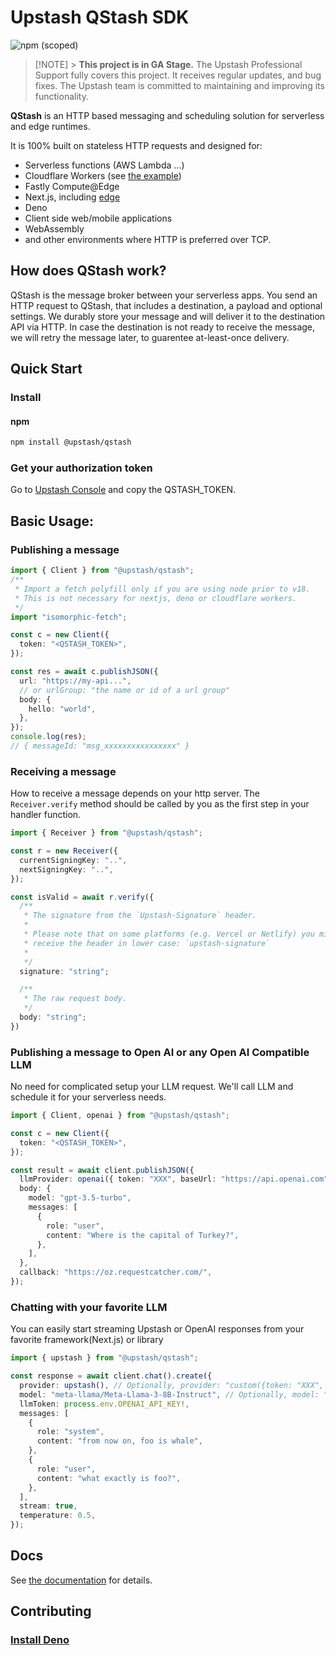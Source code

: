 # Upstash QStash SDK

![npm (scoped)](https://img.shields.io/npm/v/@upstash/qstash)

> [!NOTE] > **This project is in GA Stage.**
> The Upstash Professional Support fully covers this project. It receives regular updates, and bug fixes.
> The Upstash team is committed to maintaining and improving its functionality.

**QStash** is an HTTP based messaging and scheduling solution for serverless and
edge runtimes.

It is 100% built on stateless HTTP requests and designed for:

- Serverless functions (AWS Lambda ...)
- Cloudflare Workers (see
  [the example](https://github.com/upstash/sdk-qstash-ts/tree/main/examples/cloudflare-workers))
- Fastly Compute@Edge
- Next.js, including [edge](https://nextjs.org/docs/api-reference/edge-runtime)
- Deno
- Client side web/mobile applications
- WebAssembly
- and other environments where HTTP is preferred over TCP.

## How does QStash work?

QStash is the message broker between your serverless apps. You send an HTTP
request to QStash, that includes a destination, a payload and optional settings.
We durably store your message and will deliver it to the destination API via
HTTP. In case the destination is not ready to receive the message, we will retry
the message later, to guarentee at-least-once delivery.

## Quick Start

### Install

#### npm

```bash
npm install @upstash/qstash
```

### Get your authorization token

Go to [Upstash Console](https://console.upstash.com/qstash) and copy the QSTASH_TOKEN.

## Basic Usage:

### Publishing a message

```ts
import { Client } from "@upstash/qstash";
/**
 * Import a fetch polyfill only if you are using node prior to v18.
 * This is not necessary for nextjs, deno or cloudflare workers.
 */
import "isomorphic-fetch";

const c = new Client({
  token: "<QSTASH_TOKEN>",
});

const res = await c.publishJSON({
  url: "https://my-api...",
  // or urlGroup: "the name or id of a url group"
  body: {
    hello: "world",
  },
});
console.log(res);
// { messageId: "msg_xxxxxxxxxxxxxxxx" }
```

### Receiving a message

How to receive a message depends on your http server. The `Receiver.verify`
method should be called by you as the first step in your handler function.

```ts
import { Receiver } from "@upstash/qstash";

const r = new Receiver({
  currentSigningKey: "..",
  nextSigningKey: "..",
});

const isValid = await r.verify({
  /**
   * The signature from the `Upstash-Signature` header.
   *
   * Please note that on some platforms (e.g. Vercel or Netlify) you might
   * receive the header in lower case: `upstash-signature`
   *
   */
  signature: "string";

  /**
   * The raw request body.
   */
  body: "string";
})
```

### Publishing a message to Open AI or any Open AI Compatible LLM

No need for complicated setup your LLM request. We'll call LLM and schedule it for your serverless needs.

```ts
import { Client, openai } from "@upstash/qstash";

const c = new Client({
  token: "<QSTASH_TOKEN>",
});

const result = await client.publishJSON({
  llmProvider: openai({ token: "XXX", baseUrl: "https://api.openai.com" }),
  body: {
    model: "gpt-3.5-turbo",
    messages: [
      {
        role: "user",
        content: "Where is the capital of Turkey?",
      },
    ],
  },
  callback: "https://oz.requestcatcher.com/",
});
```

### Chatting with your favorite LLM

You can easily start streaming Upstash or OpenAI responses from your favorite framework(Next.js) or library

```ts
import { upstash } from "@upstash/qstash";

const response = await client.chat().create({
  provider: upstash(), // Optionally, provider: "custom({token: "XXX", baseUrl: "https://api.openai.com"})". This will allow you to call every OpenAI compatible API out there.
  model: "meta-llama/Meta-Llama-3-8B-Instruct", // Optionally, model: "gpt-3.5-turbo",
  llmToken: process.env.OPENAI_API_KEY!,
  messages: [
    {
      role: "system",
      content: "from now on, foo is whale",
    },
    {
      role: "user",
      content: "what exactly is foo?",
    },
  ],
  stream: true,
  temperature: 0.5,
});
```

## Docs

See [the documentation](https://docs.upstash.com/qstash) for details.

## Contributing

### [Install Deno](https://deno.land/#installation)

